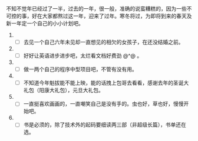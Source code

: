 不知不觉年已经过了一半，过去的一年，很一般，准确的说蛮糟糕的，因为一些不可控的事，好在大家都熬过这一年，迎来了过年。寒冬将过，为即将到来的春天及新一年定一个自己的小小计划吧。

1. - [ ] 去见一个自己六年未见却一直想见的相欠的女孩子，在还没结婚之前。
2. - [ ] 好好让英语进步进步吧，太烂看文档好费劲 @^@ 。
3. - [ ] 做一两个自己的程序中型项目吧，不管有没有用。
4. - [ ] 不知道今年魁拔能不能上映，能的话拽上包哥去看看，感谢去年的圣诞大礼包（阳康大礼包），元旦大礼包。
5. - [ ] 一直挺喜欢画画的，一直嘲笑自己是没有手的。虫也好，草也好，慢慢开始吧。
6. - [  ] 书是必须的，除了技术外的起码要细读两三部（非超级长篇），书单还在选。
